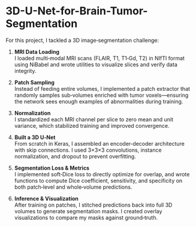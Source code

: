 # 3D-U-Net-for-Brain-Tumor-Segmentation

For this project, I tackled a 3D image‑segmentation challenge:

1. **MRI Data Loading**  
   I loaded multi‑modal MRI scans (FLAIR, T1, T1‑Gd, T2) in NIfTI format using NiBabel and wrote utilities to visualize slices and verify data integrity.

2. **Patch Sampling**  
   Instead of feeding entire volumes, I implemented a patch extractor that randomly samples sub‑volumes enriched with tumor voxels—ensuring the network sees enough examples of abnormalities during training.

3. **Normalization**  
   I standardized each MRI channel per slice to zero mean and unit variance, which stabilized training and improved convergence.

4. **Built a 3D U‑Net**  
   From scratch in Keras, I assembled an encoder‑decoder architecture with skip connections. I used 3×3×3 convolutions, instance normalization, and dropout to prevent overfitting.

5. **Segmentation Loss & Metrics**  
   I implemented soft‑Dice loss to directly optimize for overlap, and wrote functions to compute Dice coefficient, sensitivity, and specificity on both patch‑level and whole‑volume predictions.

6. **Inference & Visualization**  
   After training on patches, I stitched predictions back into full 3D volumes to generate segmentation masks. I created overlay visualizations to compare my masks against ground‑truth.

   
